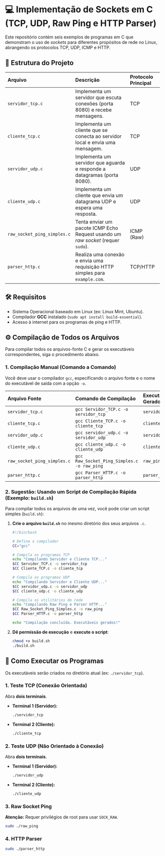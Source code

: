 # 💻 Implementação de Sockets em C (TCP, UDP, Raw Ping e HTTP Parser)

Este repositório contém seis exemplos de programas em C que demonstram o uso de *sockets* para diferentes propósitos de rede no Linux, abrangendo os protocolos TCP, UDP, ICMP e HTTP.

## 📁 Estrutura do Projeto

| Arquivo | Descrição | Protocolo Principal |
| :--- | :--- | :--- |
| `servidor_tcp.c` | Implementa um servidor que escuta conexões (porta 8080) e recebe mensagens. | TCP |
| `cliente_tcp.c` | Implementa um cliente que se conecta ao servidor local e envia uma mensagem. | TCP |
| `servidor_udp.c` | Implementa um servidor que aguarda e responde a datagramas (porta 8080). | UDP |
| `cliente_udp.c` | Implementa um cliente que envia um datagrama UDP e espera uma resposta. | UDP |
| `raw_socket_ping_simples.c` | Tenta enviar um pacote ICMP Echo Request usando um *raw socket* (requer `sudo`). | ICMP (Raw) |
| `parser_http.c` | Realiza uma conexão e envia uma requisição HTTP simples para `example.com`. | TCP/HTTP |

## 🛠️ Requisitos

* Sistema Operacional baseado em Linux (ex: Linux Mint, Ubuntu).
* Compilador **GCC** instalado (`sudo apt install build-essential`).
* Acesso à internet para os programas de ping e HTTP.

## ⚙️ Compilação de Todos os Arquivos

Para compilar todos os arquivos-fonte C e gerar os executáveis correspondentes, siga o procedimento abaixo.

### 1. Compilação Manual (Comando a Comando)

Você deve usar o compilador `gcc`, especificando o arquivo fonte e o nome do executável de saída com a opção `-o`.

| Arquivo Fonte | Comando de Compilação | Executável Gerado |
| :--- | :--- | :--- |
| `servidor_tcp.c` | `gcc Servidor_TCP.c -o servidor_tcp` | `servidor_tcp` |
| `cliente_tcp.c` | `gcc Cliente_TCP.c -o cliente_tcp` | `cliente_tcp` |
| `servidor_udp.c` | `gcc servidor_udp.c -o servidor_udp` | `servidor_udp` |
| `cliente_udp.c` | `gcc cliente_udp.c -o cliente_udp` | `cliente_udp` |
| `raw_socket_ping_simples.c` | `gcc Raw_Socket_Ping_Simples.c -o raw_ping` | `raw_ping` |
| `parser_http.c` | `gcc Parser_HTTP.c -o parser_http` | `parser_http` |

### 2. Sugestão: Usando um Script de Compilação Rápida (Exemplo: `build.sh`)

Para compilar todos os arquivos de uma vez, você pode criar um script simples (`build.sh`):

1.  **Crie o arquivo `build.sh`** no mesmo diretório dos seus arquivos `.c`.

    ```bash
    #!/bin/bash

    # Define o compilador
    CC="gcc"

    # Compila os programas TCP
    echo "Compilando Servidor e Cliente TCP..."
    $CC Servidor_TCP.c -o servidor_tcp
    $CC Cliente_TCP.c -o cliente_tcp

    # Compila os programas UDP
    echo "Compilando Servidor e Cliente UDP..."
    $CC servidor_udp.c -o servidor_udp
    $CC cliente_udp.c -o cliente_udp

    # Compila os utilitários de rede
    echo "Compilando Raw Ping e Parser HTTP..."
    $CC Raw_Socket_Ping_Simples.c -o raw_ping
    $CC Parser_HTTP.c -o parser_http

    echo "Compilação concluída. Executáveis gerados!"
    ```

2.  **Dê permissão de execução** e **execute o script**:

    ```bash
    chmod +x build.sh
    ./build.sh
    ```

## 🚀 Como Executar os Programas

Os executáveis serão criados no diretório atual (ex: `./servidor_tcp`).

### 1. Teste TCP (Conexão Orientada)

Abra **dois terminais**.

* **Terminal 1 (Servidor):**
    ```bash
    ./servidor_tcp
    ```
* **Terminal 2 (Cliente):**
    ```bash
    ./cliente_tcp
    ```

### 2. Teste UDP (Não Orientado à Conexão)

Abra **dois terminais**.

* **Terminal 1 (Servidor):**
    ```bash
    ./servidor_udp
    ```
* **Terminal 2 (Cliente):**
    ```bash
    ./cliente_udp
    ```

### 3. Raw Socket Ping

**Atenção:** Requer privilégios de root para usar `SOCK_RAW`.

```bash
sudo ./raw_ping
```

### 4. HTTP Parser

```bash
sudo ./parser_http
```

